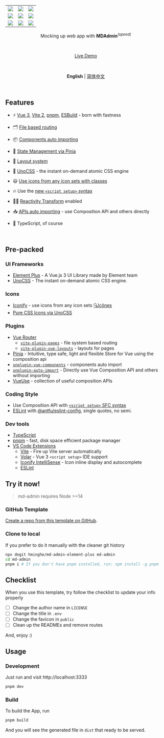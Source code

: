 <p align='center'>
  <table>
    <tr>
      <td><img src="https://mdadmin.maodou.cloud/image/preview/1.jpg"></td>
      <td><img src="https://mdadmin.maodou.cloud/image/preview/2.jpg"></td>
      <td><img src="https://mdadmin.maodou.cloud/image/preview/3.jpg"></td>
    </tr>
    <tr>
      <td><img src="https://mdadmin.maodou.cloud/image/preview/4.jpg"></td>
      <td><img src="https://mdadmin.maodou.cloud/image/preview/5.jpg"></td>
      <td><img src="https://mdadmin.maodou.cloud/image/preview/6.jpg"></td>
    </tr>
    <tr>
      <td><img src="https://mdadmin.maodou.cloud/image/preview/7.jpg"></td>
      <td><img src="https://mdadmin.maodou.cloud/image/preview/8.jpg"></td>
      <td><img src="https://mdadmin.maodou.cloud/image/preview/9.jpg"></td>
    </tr>
  </table>
</p>

<p align='center'>
Mocking up web app with <b>MDAdmin</b><sup><em>(speed)</em></sup><br>
</p>

<br>

<p align='center'>
<a href="https://mdadmin.maodou.cloud/">Live Demo</a>
</p>

<br>

<p align='center'>
<b>English</b> | <a href="./README.zh-CN.md">简体中文</a>
<!-- Contributors: Thanks for geting interested, however we DON'T accept new transitions to the README, thanks. -->
</p>

<br>

## Features

- ⚡️ [Vue 3](https://github.com/vuejs/core), [Vite 2](https://github.com/vitejs/vite), [pnpm](https://pnpm.js.org/), [ESBuild](https://github.com/evanw/esbuild) - born with fastness

- 🗂 [File based routing](./src/pages)

- 📦 [Components auto importing](./src/components)

- 🍍 [State Management via Pinia](https://pinia.esm.dev/)

- 📑 [Layout system](./src/layouts)

- 🎨 [UnoCSS](https://github.com/antfu/unocss) - the instant on-demand atomic CSS engine

- 😃 [Use icons from any icon sets with classes](https://github.com/antfu/unocss/tree/main/packages/preset-icons)

- 🔥 Use the [new `<script setup>` syntax](https://github.com/vuejs/rfcs/pull/227)

- 🤙🏻 [Reactivity Transform](https://vuejs.org/guide/extras/reactivity-transform.html) enabled

- 📥 [APIs auto importing](https://github.com/antfu/unplugin-auto-import) - use Composition API and others directly

- 🦾 TypeScript, of course

<br>

## Pre-packed

### UI Frameworks

- [Element Plus](https://github.com/element-plus/element-plus) - A Vue.js 3 UI Library made by Element team
- [UnoCSS](https://github.com/antfu/unocss) - The instant on-demand atomic CSS engine.

### Icons

- [Iconify](https://iconify.design) - use icons from any icon sets [🔍Icônes](https://icones.netlify.app/)
- [Pure CSS Icons via UnoCSS](https://github.com/antfu/unocss/tree/main/packages/preset-icons)

### Plugins

- [Vue Router](https://github.com/vuejs/vue-router)
  - [`vite-plugin-pages`](https://github.com/hannoeru/vite-plugin-pages) - file system based routing
  - [`vite-plugin-vue-layouts`](https://github.com/JohnCampionJr/vite-plugin-vue-layouts) - layouts for pages
- [Pinia](https://pinia.esm.dev) - Intuitive, type safe, light and flexible Store for Vue using the composition api
- [`unplugin-vue-components`](https://github.com/antfu/unplugin-vue-components) - components auto import
- [`unplugin-auto-import`](https://github.com/antfu/unplugin-auto-import) - Directly use Vue Composition API and others without importing
- [VueUse](https://github.com/antfu/vueuse) - collection of useful composition APIs

### Coding Style

- Use Composition API with [`<script setup>` SFC syntax](https://github.com/vuejs/rfcs/pull/227)
- [ESLint](https://eslint.org/) with [@antfu/eslint-config](https://github.com/antfu/eslint-config), single quotes, no semi.

### Dev tools

- [TypeScript](https://www.typescriptlang.org/)
- [pnpm](https://pnpm.js.org/) - fast, disk space efficient package manager
- [VS Code Extensions](./.vscode/extensions.json)
  - [Vite](https://marketplace.visualstudio.com/items?itemName=antfu.vite) - Fire up Vite server automatically
  - [Volar](https://marketplace.visualstudio.com/items?itemName=johnsoncodehk.volar) - Vue 3 `<script setup>` IDE support
  - [Iconify IntelliSense](https://marketplace.visualstudio.com/items?itemName=antfu.iconify) - Icon inline display and autocomplete
  - [ESLint](https://marketplace.visualstudio.com/items?itemName=dbaeumer.vscode-eslint)

## Try it now!

> md-admin requires Node >=14

### GitHub Template

[Create a repo from this template on GitHub](https://github.com/hminghe/md-admin-element-plus/generate).

### Clone to local

If you prefer to do it manually with the cleaner git history

```bash
npx degit hminghe/md-admin-element-plus md-admin
cd md-admin
pnpm i # If you don't have pnpm installed, run: npm install -g pnpm
```

## Checklist

When you use this template, try follow the checklist to update your info properly

- [ ] Change the author name in `LICENSE`
- [ ] Change the title in `.env`
- [ ] Change the favicon in `public`
- [ ] Clean up the READMEs and remove routes

And, enjoy :)

## Usage

### Development

Just run and visit http://localhost:3333

```bash
pnpm dev
```

### Build

To build the App, run

```bash
pnpm build
```

And you will see the generated file in `dist` that ready to be served.
